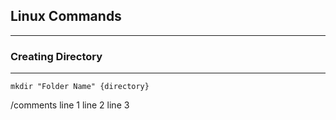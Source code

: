 ## Linux Commands 
---
### Creating Directory
---
 ```
 mkdir "Folder Name" {directory}
```
 /comments
 line 1
 line 2
 line 3

